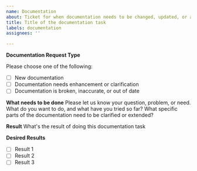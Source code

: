 ```yaml
---
name: Documentation
about: Ticket for when documentation needs to be changed, updated, or added
title: Title of the documentation task
labels: documentation
assignees: ''

---
```


**Documentation Request Type**
<!-- For multiple requests, please submit one ticket per issue -->
Please choose one of the following:
- [ ] New documentation
- [ ] Documentation needs enhancement or clarification
- [ ] Documentation is broken, inaccurate, or out of date

**What needs to be done**
Please let us know your question, problem, or need. 
What do you want to do, and what have you tried so far? 
What specific parts of the documentation need to be clarified or extended?

**Result**
What's the result of doing this documentation task

<!--- Optional: specify what you would like the end results of this documentation task to be -->
**Desired Results**
- [ ] Result 1
- [ ] Result 2
- [ ] Result 3
